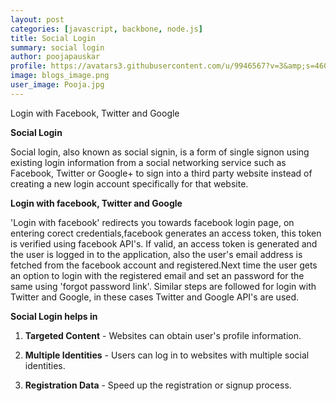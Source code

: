 ```yaml
---
layout: post
categories: [javascript, backbone, node.js]
title: Social Login
summary: social login
author: poojapauskar
profile: https://avatars3.githubusercontent.com/u/9946567?v=3&amp;s=460
image: blogs_image.png
user_image: Pooja.jpg
---
```


Login with Facebook, Twitter and Google

**Social Login**

Social login, also known as social sign­in, is a form of single sign­on using existing login information from a social networking service such as Facebook, Twitter or Google+ to sign into a third party website instead of creating a new login account specifically for that website.

**Login with facebook, Twitter and Google**

'Login with facebook' redirects you towards facebook login page, on entering corect credentials,facebook generates an access token, this token is verified using facebook API's. If valid, an access token is generated and the user is logged in to the application, also the user's email address is fetched from the facebook account and registered.Next time the user gets an option to login with the registered email and set an password for the same using 'forgot password link'.
	Similar steps are followed for login with Twitter and Google, in these cases Twitter and Google API's are used.

**Social Login helps in**

1. **Targeted Content** - Websites can obtain user's profile information.

2. **Multiple Identities** - Users can log in to websites with multiple social identities.

3. **Registration Data** - Speed up the registration or sign­up process.


